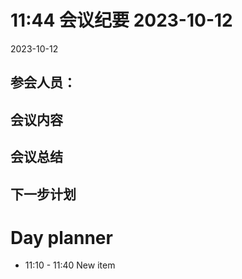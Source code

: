 # 11:44 会议纪要 2023-10-12

2023-10-12

## 参会人员：


## 会议内容

## 会议总结

## 下一步计划

# Day planner

- 11:10 - 11:40 New item